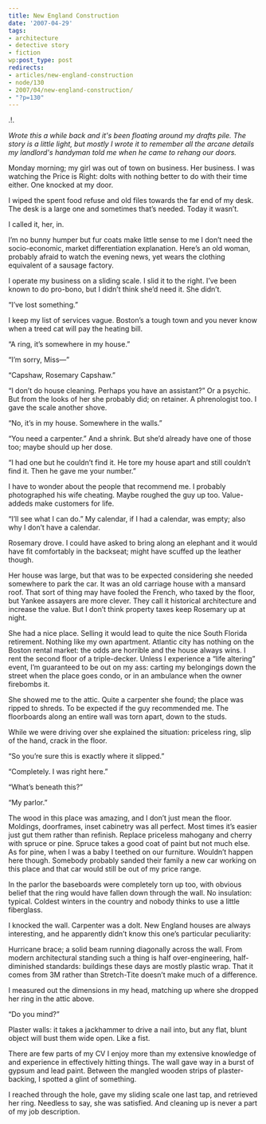 ```yaml
---
title: New England Construction
date: '2007-04-29'
tags:
- architecture
- detective story
- fiction
wp:post_type: post
redirects:
- articles/new-england-construction
- node/130
- 2007/04/new-england-construction/
- "?p=130"
---
```


.!.

_Wrote this a while back and it's been floating around my drafts pile. The story is a little light, but mostly I wrote it to remember all the arcane details my landlord's handyman told me when he came to rehang our doors._

Monday morning; my girl was out of town on business. Her business. I was watching the Price is Right: dolts with nothing better to do with their time either. One knocked at my door.

I wiped the spent food refuse and old files towards the far end of my desk. The desk is a large one and sometimes that’s needed. Today it wasn’t.

I called it, her, in.

I’m no bunny humper but fur coats make little sense to me I don’t need the socio-economic, market differentiation explanation. Here’s an old woman, probably afraid to watch the evening news, yet wears the clothing equivalent of a sausage factory.

I operate my business on a sliding scale. I slid it to the right. I’ve been known to do pro-bono, but I didn’t think she’d need it. She didn’t.

“I’ve lost something.”

I keep my list of services vague. Boston’s a tough town and you never know when a treed cat will pay the heating bill.

“A ring, it’s somewhere in my house.”

“I’m sorry, Miss—”

“Capshaw, Rosemary Capshaw.”

“I don’t do house cleaning. Perhaps you have an assistant?” Or a psychic. But from the looks of her she probably did; on retainer. A phrenologist too. I gave the scale another shove.

“No, it’s in my house. Somewhere in the walls.”

“You need a carpenter.” And a shrink. But she’d already have one of those too; maybe should up her dose.

“I had one but he couldn’t find it. He tore my house apart and still couldn’t find it. Then he gave me your number.”

I have to wonder about the people that recommend me. I probably photographed his wife cheating. Maybe roughed the guy up too. Value-addeds make customers for life.

“I’ll see what I can do.” My calendar, if I had a calendar, was empty; also why I don’t have a calendar.

Rosemary drove. I could have asked to bring along an elephant and it would have fit comfortably in the backseat; might have scuffed up the leather though.

Her house was large, but that was to be expected considering she needed somewhere to park the car. It was an old carriage house with a mansard roof. That sort of thing may have fooled the French, who taxed by the floor, but Yankee assayers are more clever. They call it historical architecture and increase the value. But I don’t think property taxes keep Rosemary up at night.

She had a nice place. Selling it would lead to quite the nice South Florida retirement. Nothing like my own apartment. Atlantic city has nothing on the Boston rental market: the odds are horrible and the house always wins. I rent the second floor of a triple-decker. Unless I experience a “life altering” event, I’m guaranteed to be out on my ass: carting my belongings down the street when the place goes condo, or in an ambulance when the owner firebombs it.

She showed me to the attic. Quite a carpenter she found; the place was ripped to shreds. To be expected if the guy recommended me. The floorboards along an entire wall was torn apart, down to the studs.

While we were driving over she explained the situation: priceless ring, slip of the hand, crack in the floor.

“So you’re sure this is exactly where it slipped.”

“Completely. I was right here.”

“What’s beneath this?”

“My parlor.”

The wood in this place was amazing, and I don’t just mean the floor. Moldings, doorframes, inset cabinetry was all perfect. Most times it’s easier just gut them rather than refinish. Replace priceless mahogany and cherry with spruce or pine. Spruce takes a good coat of paint but not much else. As for pine, when I was a baby I teethed on our furniture. Wouldn’t happen here though. Somebody probably sanded their family a new car working on this place and that car would still be out of my price range.

In the parlor the baseboards were completely torn up too, with obvious belief that the ring would have fallen down through the wall. No insulation: typical. Coldest winters in the country and nobody thinks to use a little fiberglass.

I knocked the wall. Carpenter was a dolt. New England houses are always interesting, and he apparently didn’t know this one’s particular peculiarity:

Hurricane brace; a solid beam running diagonally across the wall. From modern architectural standing such a thing is half over-engineering, half-diminished standards: buildings these days are mostly plastic wrap. That it comes from 3M rather than Stretch-Tite doesn’t make much of a difference.

I measured out the dimensions in my head, matching up where she dropped her ring in the attic above.

“Do you mind?”

Plaster walls: it takes a jackhammer to drive a nail into, but any flat, blunt object will bust them wide open. Like a fist.

There are few parts of my CV I enjoy more than my extensive knowledge of and experience in effectively hitting things. The wall gave way in a burst of gypsum and lead paint. Between the mangled wooden strips of plaster-backing, I spotted a glint of something.

I reached through the hole, gave my sliding scale one last tap, and retrieved her ring. Needless to say, she was satisfied. And cleaning up is never a part of my job description.
